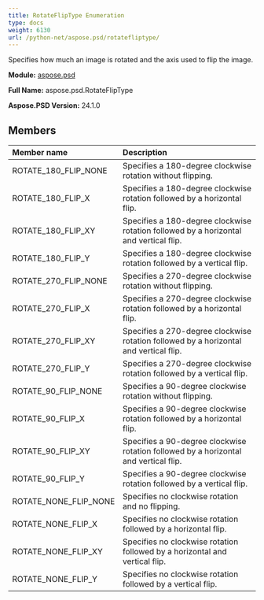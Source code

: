 ```yaml
---
title: RotateFlipType Enumeration
type: docs
weight: 6130
url: /python-net/aspose.psd/rotatefliptype/
---
```


Specifies how much an image is rotated and the axis used to flip the image.

**Module:** [aspose.psd](/psd/python-net/aspose.psd/)

**Full Name:** aspose.psd.RotateFlipType

**Aspose.PSD Version:** 24.1.0

## **Members**
| **Member name** | **Description** |
| :- | :- |
| ROTATE_180_FLIP_NONE | Specifies a 180-degree clockwise rotation without flipping. |
| ROTATE_180_FLIP_X | Specifies a 180-degree clockwise rotation followed by a horizontal flip. |
| ROTATE_180_FLIP_XY | Specifies a 180-degree clockwise rotation followed by a horizontal and vertical flip. |
| ROTATE_180_FLIP_Y | Specifies a 180-degree clockwise rotation followed by a vertical flip. |
| ROTATE_270_FLIP_NONE | Specifies a 270-degree clockwise rotation without flipping. |
| ROTATE_270_FLIP_X | Specifies a 270-degree clockwise rotation followed by a horizontal flip. |
| ROTATE_270_FLIP_XY | Specifies a 270-degree clockwise rotation followed by a horizontal and vertical flip. |
| ROTATE_270_FLIP_Y | Specifies a 270-degree clockwise rotation followed by a vertical flip. |
| ROTATE_90_FLIP_NONE | Specifies a 90-degree clockwise rotation without flipping. |
| ROTATE_90_FLIP_X | Specifies a 90-degree clockwise rotation followed by a horizontal flip. |
| ROTATE_90_FLIP_XY | Specifies a 90-degree clockwise rotation followed by a horizontal and vertical flip. |
| ROTATE_90_FLIP_Y | Specifies a 90-degree clockwise rotation followed by a vertical flip. |
| ROTATE_NONE_FLIP_NONE | Specifies no clockwise rotation and no flipping. |
| ROTATE_NONE_FLIP_X | Specifies no clockwise rotation followed by a horizontal flip. |
| ROTATE_NONE_FLIP_XY | Specifies no clockwise rotation followed by a horizontal and vertical flip. |
| ROTATE_NONE_FLIP_Y | Specifies no clockwise rotation followed by a vertical flip. |
